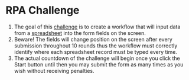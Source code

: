 # RPA Challenge

1. The goal of this [challenge](https://www.rpachallenge.com/?lang=EN) is to create a workflow that will input data from a [spreadsheet](https://www.rpachallenge.com/assets/downloadFiles/challenge.xlsx) into the form fields on the screen.
2. Beware! The fields will change position on the screen after every submission throughout 10 rounds thus the workflow must correctly identify where each spreadsheet record must be typed every time.
3. The actual countdown of the challenge will begin once you click the Start button until then you may submit the form as many times as you wish without receiving penalties.



